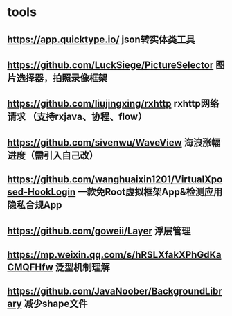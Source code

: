 # tools


## https://app.quicktype.io/   json转实体类工具
## https://github.com/LuckSiege/PictureSelector   图片选择器，拍照录像框架
## https://github.com/liujingxing/rxhttp rxhttp网络请求 （支持rxjava、协程、flow）
## https://github.com/sivenwu/WaveView 海浪涨幅进度（需引入自己改）
## https://github.com/wanghuaixin1201/VirtualXposed-HookLogin 一款免Root虚拟框架App&检测应用隐私合规App
## https://github.com/goweii/Layer  浮层管理
## https://mp.weixin.qq.com/s/hRSLXfakXPhGdKaCMQFHfw  泛型机制理解
## https://github.com/JavaNoober/BackgroundLibrary  减少shape文件
